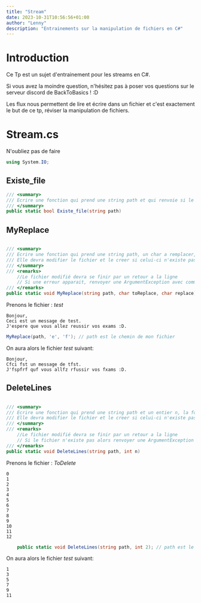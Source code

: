 ```yaml
---
title: "Stream"
date: 2023-10-31T10:56:56+01:00
author: "Lenny"
description: "Entrainements sur la manipulation de fichiers en C#"
---
```



# Introduction

Ce Tp est un sujet d'entrainement pour les streams en C#.

Si vous avez la moindre question, n'hésitez pas à poser vos questions sur le serveur discord de BackToBasics ! :D

Les flux nous permettent de lire et écrire dans un fichier et c'est exactement le but de ce tp, réviser la manipulation de fichiers.

# Stream.cs

N'oubliez pas de faire 

```csharp
using System.IO;
```

## Existe_file
```csharp
/// <summary>
/// Ecrire une fonction qui prend une string path et qui renvoie si le fichier existe.
/// </summary>
public static bool Existe_file(string path)

```

## MyReplace

```csharp

/// <summary>
/// Ecrire une fonction qui prend une string path, un char a remplacer, et par quoi le remplacer.
/// Elle devra modifier le fichier et le creer si celui-ci n'existe pas.
/// </summary>
/// <remarks>
    //Le fichier modifié devra se finir par un retour a la ligne
    // Si une erreur apparait, renvoyer une ArgumentException avec comme message "erreur".
/// </remarks>
public static void MyReplace(string path, char toReplace, char replace)

```
Prenons le fichier : *test*
```
Bonjour,
Ceci est un message de test.
J'espere que vous allez reussir vos exams :D.
```

```csharp
MyReplace(path, 'e', 'f'); // path est le chemin de mon fichier
```
On aura alors le fichier *test* suivant:
```
Bonjour,
Cfci fst un message de tfst.
J'fspfrf quf vous allfz rfussir vos fxams :D.

```

## DeleteLines

```csharp

/// <summary>
/// Ecrire une fonction qui prend une string path et un entier n, la fonction modifie le fichier entré en parametres et devra supprimer toutes les lignes les multiples de n
/// Elle devra modifier le fichier et le creer si celui-ci n'existe pas.
/// </summary>
/// <remarks>
    //Le fichier modifié devra se finir par un retour a la ligne
    // Si le fichier n'existe pas alors renvoyer une ArgumentException avec comme message "erreur"
/// </remarks>
public static void DeleteLines(string path, int n)

```
Prenons le fichier : *ToDelete*
```
0
1
2
3
4
5
6
7
8
9
10
11
12
```

```csharp
    public static void DeleteLines(string path, int 2); // path est le chemin de mon fichier
```
On aura alors le fichier *test* suivant:

```
1
3
5
7
9
11

```

